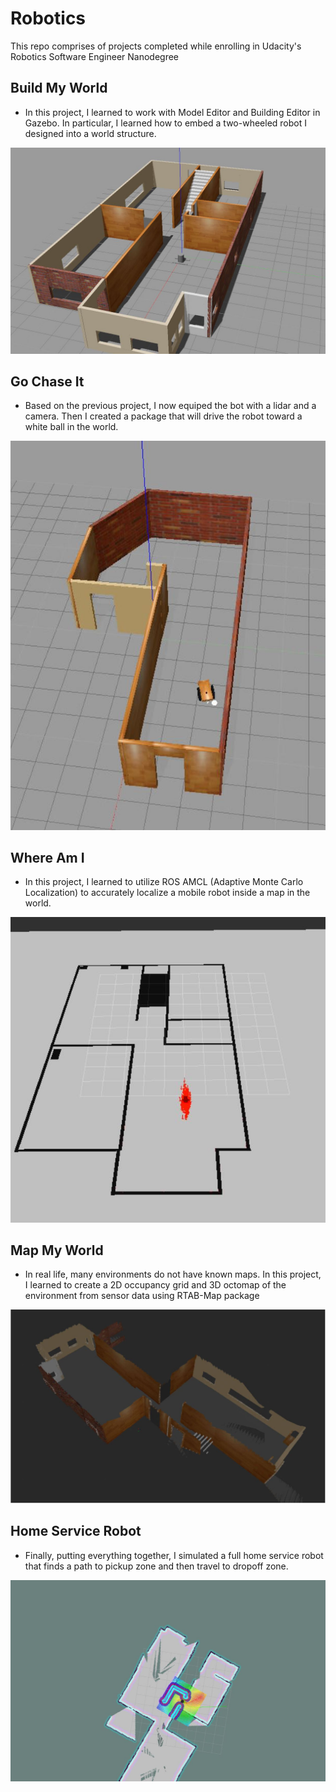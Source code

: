 # Robotics

 This repo comprises of projects completed while enrolling in Udacity's Robotics Software Engineer Nanodegree
 
## Build My World

- In this project, I learned to work with Model Editor and Building Editor in Gazebo. In particular, I learned how to embed a two-wheeled robot I designed into a world structure.

![MyWorld](https://github.com/huytrinhx/Robotics-ND/blob/main/Build-My-World/screenshots/MyWorld%26MyRobot.JPG "My world and the 4-wheeled robot")

## Go Chase It

- Based on the previous project, I now equiped the bot with a lidar and a camera. Then I created a package that will drive the robot toward a white ball in the world.

![Hitting the ball](https://github.com/huytrinhx/Robotics-ND/blob/main/Go-Chase-It/screenshots/ChasingWhiteBall.JPG "Robot hits the ball")

## Where Am I

- In this project, I learned to utilize ROS AMCL (Adaptive Monte Carlo Localization) to accurately localize a mobile robot inside a map in the world. 

![Localize](https://github.com/huytrinhx/Robotics-ND/blob/main/Where-Am-I/screenshots/LocalizeItself.JPG)

## Map My World

- In real life, many environments do not have known maps. In this project, I learned to create a 2D occupancy grid and 3D octomap of the environment from sensor data using RTAB-Map package

![3d](https://github.com/huytrinhx/Robotics-ND/blob/main/Map-My-World/screenshots/3D-Map.JPG)

## Home Service Robot

- Finally, putting everything together, I simulated a full home service robot that finds a path to pickup zone and then travel to dropoff zone. 

![Navigating](https://github.com/huytrinhx/Robotics-ND/blob/main/Home-Service-Robot/screenshots/NavigatingToPickup.JPG "Robot is planning a path to pickup position")

